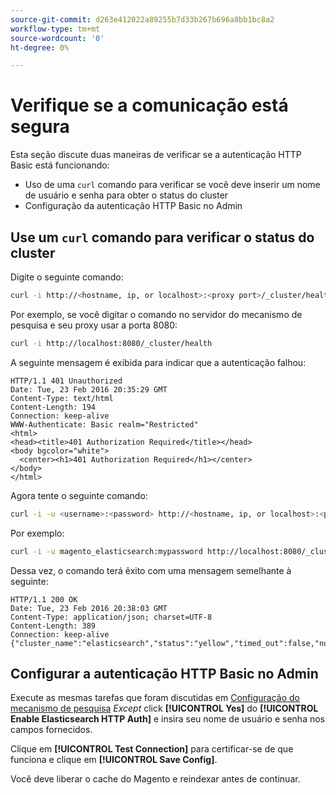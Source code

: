 ```yaml
---
source-git-commit: d263e412022a89255b7d33b267b696a8bb1bc8a2
workflow-type: tm+mt
source-wordcount: '0'
ht-degree: 0%

---
```

# Verifique se a comunicação está segura

Esta seção discute duas maneiras de verificar se a autenticação HTTP Basic está funcionando:

* Uso de uma `curl` comando para verificar se você deve inserir um nome de usuário e senha para obter o status do cluster
* Configuração da autenticação HTTP Basic no Admin

## Use um `curl` comando para verificar o status do cluster

Digite o seguinte comando:

```bash
curl -i http://<hostname, ip, or localhost>:<proxy port>/_cluster/health
```

Por exemplo, se você digitar o comando no servidor do mecanismo de pesquisa e seu proxy usar a porta 8080:

```bash
curl -i http://localhost:8080/_cluster/health
```

A seguinte mensagem é exibida para indicar que a autenticação falhou:

```terminal
HTTP/1.1 401 Unauthorized
Date: Tue, 23 Feb 2016 20:35:29 GMT
Content-Type: text/html
Content-Length: 194
Connection: keep-alive
WWW-Authenticate: Basic realm="Restricted"
<html>
<head><title>401 Authorization Required</title></head>
<body bgcolor="white">
  <center><h1>401 Authorization Required</h1></center>
</body>
</html>
```

Agora tente o seguinte comando:

```bash
curl -i -u <username>:<password> http://<hostname, ip, or localhost>:<proxy port>/_cluster/health
```

Por exemplo:

```bash
curl -i -u magento_elasticsearch:mypassword http://localhost:8080/_cluster/health
```

Dessa vez, o comando terá êxito com uma mensagem semelhante à seguinte:

```terminal
HTTP/1.1 200 OK
Date: Tue, 23 Feb 2016 20:38:03 GMT
Content-Type: application/json; charset=UTF-8
Content-Length: 389
Connection: keep-alive
{"cluster_name":"elasticsearch","status":"yellow","timed_out":false,"number_of_nodes":1,"number_of_data_nodes":1,"active_primary_shards":5,"active_shards":5,"relocating_shards":0,"initializing_shards":0,"unassigned_shards":5,"delayed_unassigned_shards":0,"number_of_pending_tasks":0,"number_of_in_flight_fetch":0,"task_max_waiting_in_queue_millis":0,"active_shards_percent_as_number":50.0}
```

## Configurar a autenticação HTTP Basic no Admin

Execute as mesmas tarefas que foram discutidas em [Configuração do mecanismo de pesquisa](../configuration/search/configure-search-engine.md) *Except* click **[!UICONTROL Yes]** do **[!UICONTROL Enable Elasticsearch HTTP Auth]** e insira seu nome de usuário e senha nos campos fornecidos.

Clique em **[!UICONTROL Test Connection]** para certificar-se de que funciona e clique em **[!UICONTROL Save Config]**.

Você deve liberar o cache do Magento e reindexar antes de continuar.
